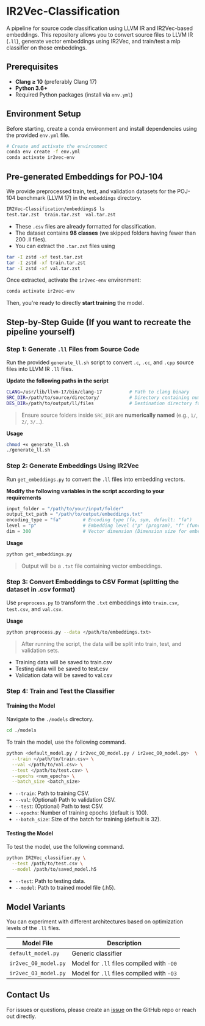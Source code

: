 # IR2Vec-Classification

A pipeline for source code classification using LLVM IR and IR2Vec-based embeddings. This repository allows you to convert source files to LLVM IR (`.ll`), generate vector embeddings using IR2Vec, and train/test a mlp classifier on those embeddings.

## Prerequisites

- **Clang ≥ 10** (preferably Clang 17)
- **Python 3.6+**
- Required Python packages (install via `env.yml`)

## Environment Setup

Before starting, create a conda environment and install dependencies using the provided `env.yml` file.

```bash
# Create and activate the environment
conda env create -f env.yml
conda activate ir2vec-env
```

## Pre-generated Embeddings for POJ-104

We provide preprocessed train, test, and validation datasets for the POJ-104 benchmark (LLVM 17) in the `embeddings` directory.

```bash
IR2Vec-Classification/embeddings$ ls
test.tar.zst  train.tar.zst  val.tar.zst
```

* These `.csv` files are already formatted for classification.
* The dataset contains **98 classes** (we skipped folders having fewer than 200 .ll files).
* You can extract the `.tar.zst` files using

```bash
tar -I zstd -xf test.tar.zst
tar -I zstd -xf train.tar.zst
tar -I zstd -xf val.tar.zst
```

Once extracted, activate the `ir2vec-env` environment:

```bash
conda activate ir2vec-env
```

Then, you're ready to directly **start training** the model.

## Step-by-Step Guide (If you want to recreate the pipeline yourself)

### **Step 1: Generate `.ll` Files from Source Code**

Run the provided `generate_ll.sh` script to convert `.c`, `.cc`, and `.cpp` source files into LLVM IR `.ll` files.

**Update the following paths in the script**
```bash
CLANG=/usr/lib/llvm-17/bin/clang-17          # Path to clang binary
SRC_DIR=/path/to/source/directory/           # Directory containing numeric subfolders of source files
DES_DIR=/path/to/output/ll/files             # Destination directory for .ll files
````

> Ensure source folders inside `SRC_DIR` are **numerically named** (e.g., `1/`, `2/`, `3/`...).

**Usage**

```bash
chmod +x generate_ll.sh
./generate_ll.sh
```

### **Step 2: Generate Embeddings Using IR2Vec**

Run `get_embeddings.py` to convert the `.ll` files into embedding vectors.

**Modify the following variables in the script according to your requirements**

```python
input_folder = "/path/to/your/input/folder"
output_txt_path = "/path/to/output/embeddings.txt"
encoding_type = "fa"        # Encoding type (fa, sym, default: "fa")
level = "p"                 # Embedding level ("p" (program), "f" (function), default: "p")
dim = 300                   # Vector dimension (Dimension size for embedding (75, 100, 300, default: “300”))
```

**Usage**

```bash
python get_embeddings.py
```

> Output will be a `.txt` file containing vector embeddings.

### **Step 3: Convert Embeddings to CSV Format (splitting the dataset in .csv format)**

Use `preprocess.py` to transform the `.txt` embeddings into `train.csv`, `test.csv`, and `val.csv`.

**Usage**

```bash
python preprocess.py --data </path/to/embeddings.txt>
```
> After running the script, the data will be split into train, test, and validation sets.

- Training data will be saved to train.csv
- Testing data will be saved to test.csv
- Validation data will be saved to val.csv

### **Step 4: Train and Test the Classifier**

#### Training the Model

Navigate to the `./models` directory.

```bash
cd ./models
```

To train the model, use the following command.
```bash
python <default_model.py / ir2vec_O0_model.py / ir2vec_O0_model.py>  \
  --train </path/to/train.csv> \
  --val </path/to/val.csv> \
  --test </path/to/test.csv> \
  --epochs <num_epochs> \
  --batch_size <batch_size>
```

* `--train`: Path to training CSV.
* `--val`: (Optional) Path to validation CSV.
* `--test`: (Optional) Path to test CSV.
* `--epochs`: Number of training epochs (default is 100).
* `--batch_size`: Size of the batch for training (default is 32).

#### Testing the Model

To test the model, use the following command.

```bash
python IR2Vec_classifier.py \
  --test /path/to/test.csv \
  --model /path/to/saved_model.h5
```

* `--test`: Path to testing data.
* `--model`: Path to trained model file (.h5).

## Model Variants

You can experiment with different architectures based on optimization levels of the `.ll` files.

| Model File           | Description                               |
| -------------------- | ----------------------------------------- |
| `default_model.py`   | Generic classifier                        |
| `ir2vec_O0_model.py` | Model for `.ll` files compiled with `-O0` |
| `ir2vec_O3_model.py` | Model for `.ll` files compiled with `-O3` |

## Contact Us

For issues or questions, please create an [issue](https://github.com/IITH-Compilers/IR2Vec-Classification/issues) on the GitHub repo or reach out directly.